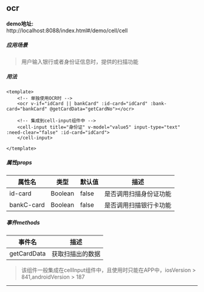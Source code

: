 ## ocr

**demo地址:**  
http://localhost:8088/index.html#/demo/cell/cell

##### 应用场景
> 用户输入银行或者身份证信息时，提供的扫描功能

##### 用法
```
<template>
    <!-- 单独使用OCR时 -->
    <ocr v-if="idCard || bankCard" :id-card="idCard" :bank-card="bankCard" @getCardData="getCardNo"></ocr>

    <!-- 集成到cell-input组件中 -->
    <cell-input title="身份证" v-model="value5" input-type="text" :need-clear="false" :id-card="idCard">
    </cell-input>
    
</template>

```

##### 属性props
属性名| 类型| 默认值| 描述
---|---|---|---
id-card | Boolean| false | 是否调用扫描身份证功能
bankC-card | Boolean| false | 是否调用扫描银行卡功能

##### 事件methods
事件名|  描述
---|---
getCardData | 获取扫描出的数据



> 该组件一般集成在cellInput组件中，且使用时只能在APP中，iosVersion > 841,androidVersion > 187
---